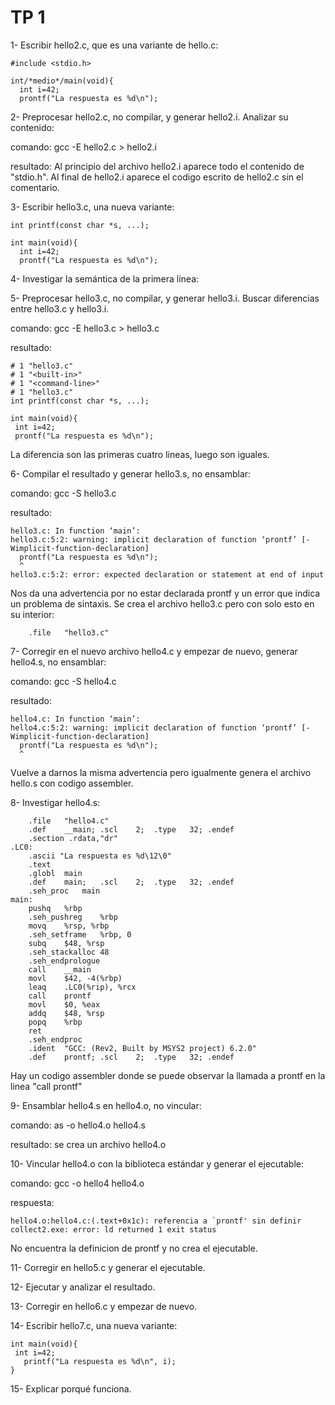 # TP 1
1- Escribir hello2.c, que es una variante de hello.c:

```
#include <stdio.h>

int/*medio*/main(void){
  int i=42;
  prontf("La respuesta es %d\n");
```
2- Preprocesar hello2.c, no compilar, y generar hello2.i. Analizar su
contenido:

comando: gcc -E hello2.c > hello2.i

resultado: Al principio del archivo hello2.i aparece todo el contenido de "stdio.h". Al final de hello2.i aparece el codigo escrito de hello2.c sin el comentario. 

3- Escribir hello3.c, una nueva variante:

```
int printf(const char *s, ...);

int main(void){
  int i=42;
  prontf("La respuesta es %d\n");
```
4- Investigar la semántica de la primera línea:

5- Preprocesar hello3.c, no compilar, y generar hello3.i. Buscar diferencias
entre hello3.c y hello3.i.

comando: gcc -E hello3.c > hello3.c

resultado: 

```
# 1 "hello3.c"
# 1 "<built-in>"
# 1 "<command-line>"
# 1 "hello3.c"
int printf(const char *s, ...);

int main(void){
 int i=42;
 prontf("La respuesta es %d\n");
```
La diferencia son las primeras cuatro lineas, luego son iguales. 

6- Compilar el resultado y generar hello3.s, no ensamblar:

comando: gcc -S hello3.c

resultado:
```
hello3.c: In function ‘main’:
hello3.c:5:2: warning: implicit declaration of function ‘prontf’ [-Wimplicit-function-declaration]
  prontf("La respuesta es %d\n");
  ^
hello3.c:5:2: error: expected declaration or statement at end of input
```
Nos da una advertencia por no estar declarada prontf y un error que indica un problema de sintaxis. Se crea el archivo hello3.c pero con solo esto en su interior:
```
	.file	"hello3.c"
 ```
 7- Corregir en el nuevo archivo hello4.c y empezar de nuevo, generar
hello4.s, no ensamblar:

comando: gcc -S hello4.c

resultado: 
```
hello4.c: In function ‘main’:
hello4.c:5:2: warning: implicit declaration of function ‘prontf’ [-Wimplicit-function-declaration]
  prontf("La respuesta es %d\n");
  ^
```
Vuelve a darnos la misma advertencia pero igualmente genera el archivo hello.s con codigo assembler.

8- Investigar hello4.s:
```
	.file	"hello4.c"
	.def	__main;	.scl	2;	.type	32;	.endef
	.section .rdata,"dr"
.LC0:
	.ascii "La respuesta es %d\12\0"
	.text
	.globl	main
	.def	main;	.scl	2;	.type	32;	.endef
	.seh_proc	main
main:
	pushq	%rbp
	.seh_pushreg	%rbp
	movq	%rsp, %rbp
	.seh_setframe	%rbp, 0
	subq	$48, %rsp
	.seh_stackalloc	48
	.seh_endprologue
	call	__main
	movl	$42, -4(%rbp)
	leaq	.LC0(%rip), %rcx
	call	prontf
	movl	$0, %eax
	addq	$48, %rsp
	popq	%rbp
	ret
	.seh_endproc
	.ident	"GCC: (Rev2, Built by MSYS2 project) 6.2.0"
	.def	prontf;	.scl	2;	.type	32;	.endef
```
Hay un codigo assembler donde se puede observar la llamada a prontf en la linea "call prontf"

9- Ensamblar hello4.s en hello4.o, no vincular:

comando: as -o hello4.o hello4.s

resultado: se crea un archivo hello4.o 

10- Vincular hello4.o con la biblioteca estándar y generar el ejecutable:

comando: gcc -o hello4 hello4.o

respuesta:
```
hello4.o:hello4.c:(.text+0x1c): referencia a `prontf' sin definir
collect2.exe: error: ld returned 1 exit status
```
No encuentra la definicion de prontf y no crea el ejecutable. 

11- Corregir en hello5.c y generar el ejecutable.

12- Ejecutar y analizar el resultado.

13- Corregir en hello6.c y empezar de nuevo.

14- Escribir hello7.c, una nueva variante:
```
int main(void){
 int i=42;
   printf("La respuesta es %d\n", i);
}
```
15- Explicar porqué funciona.
